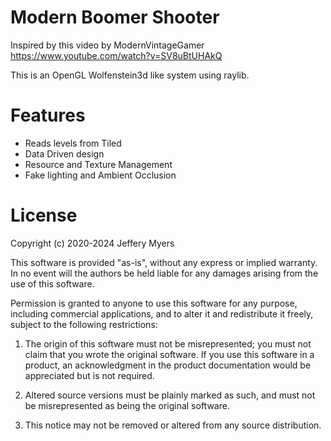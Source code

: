 # Modern Boomer Shooter
Inspired by this video by ModernVintageGamer
https://www.youtube.com/watch?v=SV8uBtUHAkQ

This is an OpenGL Wolfenstein3d like system using raylib.

# Features
* Reads levels from Tiled
* Data Driven design
* Resource and Texture Management
* Fake lighting and Ambient Occlusion

# License
Copyright (c) 2020-2024 Jeffery Myers

This software is provided "as-is", without any express or implied warranty. In no event 
will the authors be held liable for any damages arising from the use of this software.

Permission is granted to anyone to use this software for any purpose, including commercial 
applications, and to alter it and redistribute it freely, subject to the following restrictions:

  1. The origin of this software must not be misrepresented; you must not claim that you 
  wrote the original software. If you use this software in a product, an acknowledgment 
  in the product documentation would be appreciated but is not required.

  2. Altered source versions must be plainly marked as such, and must not be misrepresented
  as being the original software.

  3. This notice may not be removed or altered from any source distribution.
